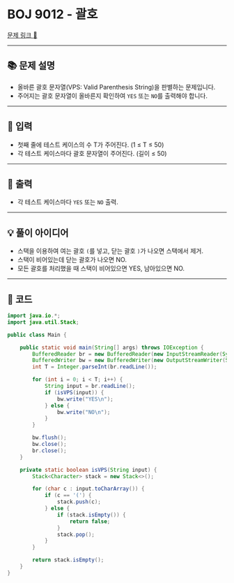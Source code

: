 # BOJ 9012 - 괄호

[문제 링크 🔗](https://www.acmicpc.net/problem/9012)

---

## 📚 문제 설명
- 올바른 괄호 문자열(VPS: Valid Parenthesis String)을 판별하는 문제입니다.
- 주어지는 괄호 문자열이 올바른지 확인하여 `YES` 또는 `NO`를 출력해야 합니다.

---

## 📝 입력
- 첫째 줄에 테스트 케이스의 수 T가 주어진다. (1 ≤ T ≤ 50)
- 각 테스트 케이스마다 괄호 문자열이 주어진다. (길이 ≤ 50)

---

## 📝 출력
- 각 테스트 케이스마다 `YES` 또는 `NO` 출력.

---

## 💡 풀이 아이디어
- 스택을 이용하여 여는 괄호 `(`를 넣고, 닫는 괄호 `)`가 나오면 스택에서 제거.
- 스택이 비어있는데 닫는 괄호가 나오면 NO.
- 모든 괄호를 처리했을 때 스택이 비어있으면 YES, 남아있으면 NO.

---

## 📝 코드

```java
import java.io.*;
import java.util.Stack;

public class Main {

    public static void main(String[] args) throws IOException {
        BufferedReader br = new BufferedReader(new InputStreamReader(System.in));
        BufferedWriter bw = new BufferedWriter(new OutputStreamWriter(System.out));
        int T = Integer.parseInt(br.readLine());

        for (int i = 0; i < T; i++) {
            String input = br.readLine();
            if (isVPS(input)) {
                bw.write("YES\n");
            } else {
                bw.write("NO\n");
            }
        }

        bw.flush();
        bw.close();
        br.close();
    }

    private static boolean isVPS(String input) {
        Stack<Character> stack = new Stack<>();

        for (char c : input.toCharArray()) {
            if (c == '(') {
                stack.push(c);
            } else {
                if (stack.isEmpty()) {
                    return false;
                }
                stack.pop();
            }
        }

        return stack.isEmpty();
    }
}
```